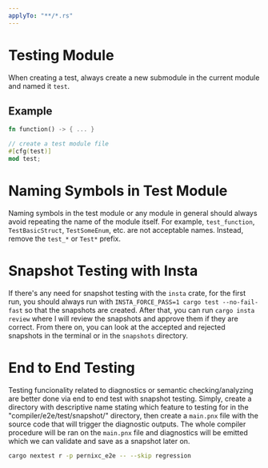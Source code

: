 ```yaml
---
applyTo: "**/*.rs"
---
```


# Testing Module

When creating a test, always create a new submodule in the current module
and named it `test`.

## Example

```rust
fn function() -> { ... }

// create a test module file
#[cfg(test)]
mod test;
```

# Naming Symbols in Test Module

Naming symbols in the test module or any module in general should always avoid
repeating the name of the module itself. For example, `test_function`,
`TestBasicStruct`, `TestSomeEnum`, etc. are not acceptable names. Instead,
remove the `test_*` or `Test*` prefix.

# Snapshot Testing with Insta

If there's any need for snapshot testing with the `insta` crate, for the first
run, you should always run with `INSTA_FORCE_PASS=1 cargo test --no-fail-fast`
so that the snapshots are created. After that, you can run `cargo insta review`
where I will review the snapshots and approve them if they are correct. From
there on, you can look at the accepted and rejected snapshots in the terminal
or in the `snapshots` directory.

# End to End Testing

Testing funcionality related to diagnostics or semantic checking/analyzing are
better done via end to end test with snapshot testing. Simply, create a
directory with descriptive name stating which feature to testing for in the
"compiler/e2e/test/snapshot/" directory, then create a `main.pnx` file with the
source code that will trigger the diagnostic outputs. The whole compiler
procedure will be ran on the `main.pnx` file and diagnostics will be emitted
which we can validate and save as a snapshot later on.

```bash
cargo nextest r -p pernixc_e2e -- --skip regression
```
